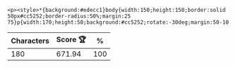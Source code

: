 `<p><style>*{background:#edecc1}body{width:150;height:150;border:solid 50px#cc5252;border-radius:50%;margin:25 75}p{width:170;height:50;background:#cc5252;rotate:-30deg;margin:50-10`

| Characters | Score 🏆 | %   |
| ---------- | -------- | --- |
| 180        | 671.94   | 100 |
